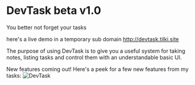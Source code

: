 # DevTask beta v1.0
You better not forget your tasks

here's a live demo in a temporary sub domain
http://devtask.tilki.site

The purpose of using DevTask is to give you a useful system for taking notes, listing tasks and control them with an understandable basic UI.

New features coming out!
Here's a peek for a few new features from my tasks:
![DevTask](https://user-images.githubusercontent.com/45585688/139223116-c172d981-f2a1-4d7c-9f72-b7dd46d4c0fa.png)

